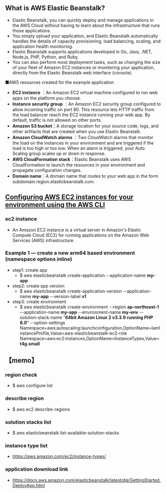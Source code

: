 ## What is AWS Elastic Beanstalk?
 - Elastic Beanstalk, you can quickly deploy and manage applications in the AWS Cloud without having to learn about the infrastructure that runs those applications. 
 - You simply upload your application, and Elastic Beanstalk automatically handles the details of capacity provisioning, load balancing, scaling, and application health monitoring.
 - Elastic Beanstalk supports applications developed in Go, Java, .NET, Node.js, PHP, Python, and Ruby.
 - You can also perform most deployment tasks, such as changing the size of your fleet of Amazon EC2 instances or monitoring your application, directly from the Elastic Beanstalk web interface (console).

 ■AWS resources created for the example application
 - **EC2 instance** ：An Amazon EC2 virtual machine configured to run web apps on the platform you choose.
 - **Instance security group** ：An Amazon EC2 security group configured to allow incoming traffic on port 80. This resource lets HTTP traffic from the load balancer reach the EC2 instance running your web app. By default, traffic is not allowed on other ports.
 - **Amazon S3 bucket**：A storage location for your source code, logs, and other artifacts that are created when you use Elastic Beanstalk.
 - **Amazon CloudWatch alarms** ：Two CloudWatch alarms that monitor the load on the instances in your environment and are triggered if the load is too high or too low. When an alarm is triggered, your Auto Scaling group scales up or down in response.
 - **AWS CloudFormation stack**：Elastic Beanstalk uses AWS CloudFormation to launch the resources in your environment and propagate configuration changes. 
 - **Domain name**：A domain name that routes to your web app in the form subdomain.region.elasticbeanstalk.com.

 ## [Configuring AWS EC2 instances for your environment using the AWS CLI](https://docs.aws.amazon.com/elasticbeanstalk/latest/dg/using-features.managing.ec2.html#using-features.managing.ec2.aws-cli)
 ### ec2 instance
  - An Amazon EC2 instance is a virtual server in Amazon's Elastic Compute Cloud (EC2) for running applications on the Amazon Web Services (AWS) infrastructure. 
 ### Example 1 — create a new arm64 based environment (namespace options inline)
 - step1: create app
   - $ aws elasticbeanstalk create-application --application-name **my-app**
 - step2: create app version
   - $ aws elasticbeanstalk create-application-version --application-name **my-app** --version-label **v1**
 - step3: create environment
   - $ aws elasticbeanstalk create-environment --region **ap-northeast-1** --application-name **my-app** --environment-name **my-env** --solution-stack-name "**64bit Amazon Linux 2 v3.3.9 running PHP 8.0**" --option-settings Namespace=aws:autoscaling:launchconfiguration,OptionName=IamInstanceProfile,Value=aws-elasticbeanstalk-ec2-role Namespace=aws:ec2:instances,OptionName=InstanceTypes,Value=**t4g.small**

## 【memo】
### region check
 - $ aws configure list
### describe region
 - $ aws ec2 describe-regions
### solution stacks list
 - $ aws elasticbeanstalk list-available-solution-stacks
### instance type list
 - https://aws.amazon.com/ec2/instance-types/
### application download link
 - https://docs.aws.amazon.com/elasticbeanstalk/latest/dg/GettingStarted.DeployApp.html


